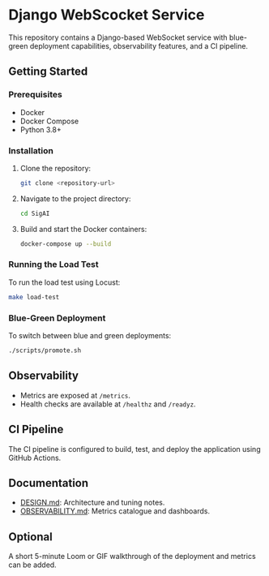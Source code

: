 # Django WebScocket Service

This repository contains a Django-based WebSocket service with blue-green deployment capabilities, observability features, and a CI pipeline.

## Getting Started

### Prerequisites
- Docker
- Docker Compose
- Python 3.8+

### Installation
1. Clone the repository:
   ```bash
   git clone <repository-url>
   ```
2. Navigate to the project directory:
   ```bash
   cd SigAI
   ```
3. Build and start the Docker containers:
   ```bash
   docker-compose up --build
   ```

### Running the Load Test
To run the load test using Locust:
```bash
make load-test
```

### Blue-Green Deployment
To switch between blue and green deployments:
```bash
./scripts/promote.sh
```

## Observability
- Metrics are exposed at `/metrics`.
- Health checks are available at `/healthz` and `/readyz`.

## CI Pipeline
The CI pipeline is configured to build, test, and deploy the application using GitHub Actions.

## Documentation
- [DESIGN.md](docs/DESIGN.md): Architecture and tuning notes.
- [OBSERVABILITY.md](docs/OBSERVABILITY.md): Metrics catalogue and dashboards.

## Optional
A short 5-minute Loom or GIF walkthrough of the deployment and metrics can be added.